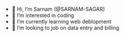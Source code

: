 - 👋 Hi, I’m Sarnam (@SARNAM-SAGAR)
- 👀 I’m interested in coding 
- 🌱 I’m currently learning web deblopment
- 💞️ I’m looking to job on data entry and billing
<!---- 📫 How to reach me ...---!>

<!---
SARNAM-SAGAR/SARNAM-SAGAR is a ✨ special ✨ repository because its `README.md` (this file) appears on your GitHub profile.
You can click the Preview link to take a look at your changes.
--->

